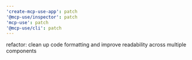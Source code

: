 ```yaml
---
'create-mcp-use-app': patch
'@mcp-use/inspector': patch
'mcp-use': patch
'@mcp-use/cli': patch
---
```


refactor: clean up code formatting and improve readability across multiple components
